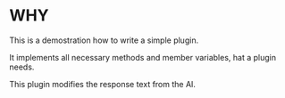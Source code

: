 # WHY

This is a demostration how to write a simple plugin.

It implements all necessary methods and member variables, hat a plugin needs.

This plugin modifies the response text from the AI.
